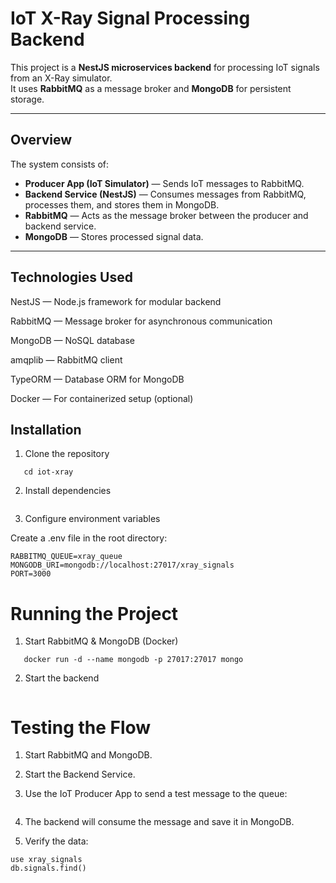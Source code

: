 # IoT X-Ray Signal Processing Backend

This project is a **NestJS microservices backend** for processing IoT signals from an X-Ray simulator.  
It uses **RabbitMQ** as a message broker and **MongoDB** for persistent storage.

---

##  Overview

The system consists of:

- **Producer App (IoT Simulator)** — Sends IoT messages to RabbitMQ.
- **Backend Service (NestJS)** — Consumes messages from RabbitMQ, processes them, and stores them in MongoDB.
- **RabbitMQ** — Acts as the message broker between the producer and backend service.
- **MongoDB** — Stores processed signal data.

---

## Technologies Used

NestJS — Node.js framework for modular backend

RabbitMQ — Message broker for asynchronous communication

MongoDB — NoSQL database

amqplib — RabbitMQ client

TypeORM — Database ORM for MongoDB

Docker — For containerized setup (optional)

## Installation

1. Clone the repository

```git clone https://github.com/hahmadipoor/iot-xray.git
   cd iot-xray
```

2. Install dependencies

```npm install
```

3. Configure environment variables

Create a .env file in the root directory:

```RABBITMQ_URL=amqp://localhost:5672
RABBITMQ_QUEUE=xray_queue
MONGODB_URI=mongodb://localhost:27017/xray_signals
PORT=3000
```

# Running the Project
1. Start RabbitMQ & MongoDB (Docker)

```docker run -d --hostname rabbit --name rabbitmq -p 5672:5672 rabbitmq:3-management
   docker run -d --name mongodb -p 27017:27017 mongo
```

2. Start the backend

```npm run start:dev
```

# Testing the Flow

1. Start RabbitMQ and MongoDB.

2. Start the Backend Service.

3. Use the IoT Producer App to send a test message to the queue:

```node producer.js
```

4. The backend will consume the message and save it in MongoDB.

5. Verify the data:

```mongo
use xray_signals
db.signals.find()
```










